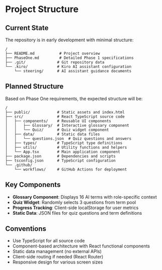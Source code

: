 # Project Structure

## Current State
The repository is in early development with minimal structure:

```
/
├── README.md           # Project overview
├── PhaseOne.md         # Detailed Phase 1 specifications
├── .git/              # Git repository data
└── .kiro/             # Kiro AI assistant configuration
    └── steering/      # AI assistant guidance documents
```

## Planned Structure
Based on Phase One requirements, the expected structure will be:

```
/
├── public/            # Static assets and index.html
├── src/               # React TypeScript source code
│   ├── components/    # Reusable UI components
│   │   ├── Glossary/  # Interactive glossary component
│   │   └── Quiz/      # Quiz widget component
│   ├── data/          # Static data files
│   │   └── questions.json  # Quiz questions and answers
│   ├── types/         # TypeScript type definitions
│   ├── utils/         # Utility functions and helpers
│   └── App.tsx        # Main application component
├── package.json       # Dependencies and scripts
├── tsconfig.json      # TypeScript configuration
└── .github/
    └── workflows/     # GitHub Actions for deployment
```

## Key Components
- **Glossary Component**: Displays 16 AI terms with role-specific context
- **Quiz Widget**: Randomly selects 3 questions from term pool
- **Progress Tracking**: Client-side localStorage for user metrics
- **Static Data**: JSON files for quiz questions and term definitions

## Conventions
- Use TypeScript for all source code
- Component-based architecture with React functional components
- Static data management (no external APIs)
- Client-side routing if needed (React Router)
- Responsive design for various screen sizes